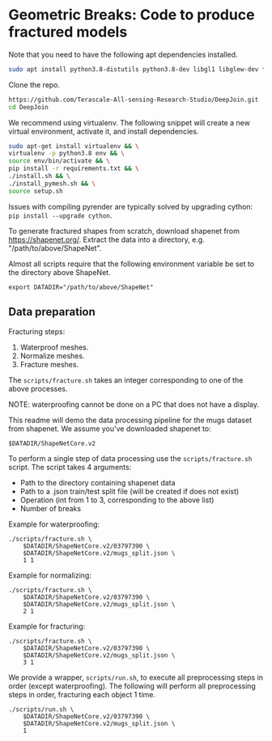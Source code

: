 # Geometric Breaks: Code to produce fractured models

Note that you need to have the following apt dependencies installed. 
```bash
sudo apt install python3.8-distutils python3.8-dev libgl1 libglew-dev freeglut3-dev
```

Clone the repo.
```bash
https://github.com/Terascale-All-sensing-Research-Studio/DeepJoin.git
cd DeepJoin
```

We recommend using virtualenv. The following snippet will create a new virtual environment, activate it, and install dependencies.
```bash
sudo apt-get install virtualenv && \
virtualenv -p python3.8 env && \
source env/bin/activate && \
pip install -r requirements.txt && \
./install.sh && \
./install_pymesh.sh && \
source setup.sh
```
Issues with compiling pyrender are typically solved by upgrading cython: `pip install --upgrade cython`.


To generate fractured shapes from scratch, download shapenet from https://shapenet.org/. Extract the data into a directory, e.g. "/path/to/above/ShapeNet".

Almost all scripts require that the following environment variable be set to the directory above ShapeNet.
```
export DATADIR="/path/to/above/ShapeNet"
```

## Data preparation
Fracturing steps:

1) Waterproof meshes.
2) Normalize meshes. 
3) Fracture meshes. 

The `scripts/fracture.sh` takes an integer corresponding to one of the above processes.

NOTE: waterproofing cannot be done on a PC that does not have a display.

This readme will demo the data processing pipeline for the mugs dataset from shapenet. We assume you've downloaded shapenet to:
```
$DATADIR/ShapeNetCore.v2
```

To perform a single step of data processing use the `scripts/fracture.sh` script. The script takes 4 arguments:
- Path to the directory containing shapenet data
- Path to a .json train/test split file (will be created if does not exist)
- Operation (int from 1 to 3, corresponding to the above list)
- Number of breaks

Example for waterproofing:
```
./scripts/fracture.sh \
    $DATADIR/ShapeNetCore.v2/03797390 \
    $DATADIR/ShapeNetCore.v2/mugs_split.json \
    1 1
```

Example for normalizing:
```
./scripts/fracture.sh \
    $DATADIR/ShapeNetCore.v2/03797390 \
    $DATADIR/ShapeNetCore.v2/mugs_split.json \
    2 1
```

Example for fracturing:
```
./scripts/fracture.sh \
    $DATADIR/ShapeNetCore.v2/03797390 \
    $DATADIR/ShapeNetCore.v2/mugs_split.json \
    3 1
```

We provide a wrapper, `scripts/run.sh`, to execute all preprocessing steps in order (except waterproofing). The following will perform all preprocessing steps in order, fracturing each object 1 time.
```
./scripts/run.sh \
    $DATADIR/ShapeNetCore.v2/03797390 \
    $DATADIR/ShapeNetCore.v2/mugs_split.json \
    1
```

